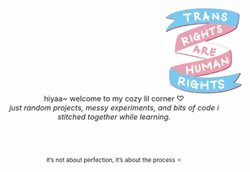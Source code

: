 <img width="150px" align="right" alt="Trans Rights Ribbon" src="t.png" />

<br><br>

<p align="center">
  <span style="display: inline-block; max-width: 420px; font-size:1.05em;">
    hiyaa~ welcome to my cozy lil corner ♡<br>
    <i>just random projects, messy experiments,  
    and bits of code i stitched together while learning.</i>
  </span>
</p>

<br><br>

<p align="center">
  <sub>
    it’s not about perfection, it’s about the process ✧  
  </sub>
</p>
